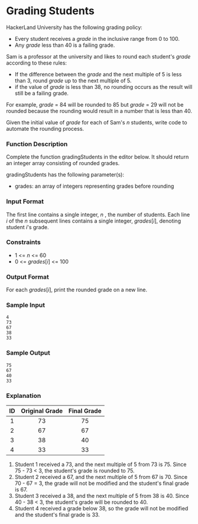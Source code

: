 # Grading Students

HackerLand University has the following grading policy:

* Every student receives a _grade_ in the inclusive range from 0 to 100.
* Any _grade_ less than 40 is a failing grade.

Sam is a professor at the university and likes to round each student's _grade_ according to these rules:

* If the difference between the _grade_ and the next multiple of 5 is less than 3, round _grade_ up to the next multiple of 5.
* if the value of _grade_ is less than 38, no rounding occurs as the result will still be a failing grade.

For example, _grade_ = 84 will be rounded to 85 but _grade_ = 29 will not be rounded because the rounding would result in a number that is less than 40.

Given the initial value of _grade_ for each of Sam's _n_ students, write code to automate the rounding process.

### Function Description

Complete the function gradingStudents in the editor below. It should return an integer array consisting of rounded grades.

gradingStudents has the following parameter(s):

* grades: an array of integers representing grades before rounding

### Input Format

The first line contains a single integer, _n_ , the number of students. 
Each line _i_ of the _n_ subsequent lines contains a single integer, _grades_[_i_], denoting student _i_'s grade.

### Constraints
* 1 <= _n_ <= 60
* 0 <= _grades_[_i_] <= 100

### Output Format

For each _grades_[_i_], print the rounded grade on a new line.

### Sample Input
```
4
73
67
38
33
```

### Sample Output
```
75
67
40
33
```

### Explanation

| ID | Original Grade | Final Grade |
| :---: | :---: | :---: |
| 1 | 73 | 75 |
| 2 | 67 | 67 |
| 3 | 38 | 40 |
| 4 | 33 | 33 |

1. Student 1 received a 73, and the next multiple of 5 from 73 is 75. Since 75 - 73 < 3, the student's grade is rounded to 75.
2. Student 2 received a 67, and the next multiple of 5 from 67 is 70. Since 70 - 67 = 3, the grade will not be modified and the student's final grade is 67.
3. Student 3 received a 38, and the next multiple of 5 from 38 is 40. Since 40 - 38 < 3, the student's grade will be rounded to 40.
4. Student 4 received a grade below 38, so the grade will not be modified and the student's final grade is 33.
